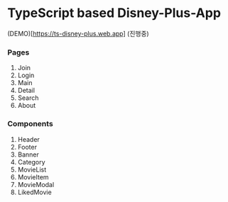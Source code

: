 # TypeScript based Disney-Plus-App
(DEMO)[https://ts-disney-plus.web.app] (진행중)

### Pages
1. Join
2. Login
3. Main
4. Detail
5. Search
6. About

### Components
1. Header
2. Footer
3. Banner
4. Category
5. MovieList
6. MovieItem
7. MovieModal
8. LikedMovie
